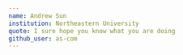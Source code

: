 ```yaml
---
name: Andrew Sun
institution: Northeastern University
quote: I sure hope you know what you are doing
github_user: as-com
---
```


